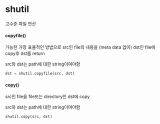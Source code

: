 # shutil

고수준 파일 연산



#### copyfile()

가능한 가장 표율적인 방법으로 src인 file의 내용을 (meta data 없이) dst인 file에 copy후 dst를 return

src와 dst는 path에 대한 string이여야함

```python
dst = shutil.copyfile(src, dst)
```





#### copy()

src인 file을 file또는 directory인 dst에 copy

src와 dst는 path에 대한 string이여야함

```python
shutil.copy(src, dst)
```

